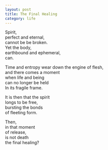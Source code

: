 ```yaml
---
layout: post
title: The Final Healing
category: life
---
```


Spirit,  
perfect and eternal,  
cannot be be broken.  
Yet the body,  
earthbound and ephemeral,  
can.

Time and entropy
wear down the engine of flesh,  
and there comes a moment  
when life and being  
can no longer be held  
In its fragile frame.

It is then that the spirit  
longs to be free,  
bursting the bonds  
of fleeting form.

Then,  
in that moment  
of release,  
is not death  
the final healing?
